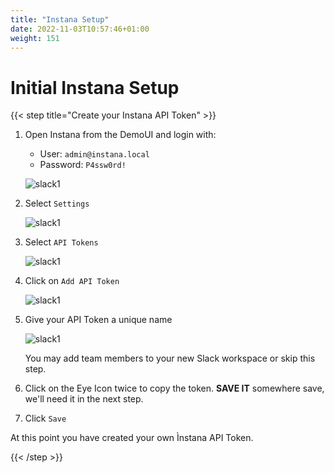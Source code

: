 ```yaml
---
title: "Instana Setup"
date: 2022-11-03T10:57:46+01:00
weight: 151
---
```



# Initial Instana Setup



{{< step title="Create your Instana API Token" >}}



1. Open Instana from the DemoUI and login with:
    - User: `admin@instana.local`
    - Password: `P4ssw0rd!`

    ![slack1](/cp4waiops-training/pics/instana/instana_01.png)

2. Select `Settings`

    ![slack1](/cp4waiops-training/pics/instana/instana_02.png)

 


2. Select `API Tokens`

    ![slack1](/cp4waiops-training/pics/instana/instana_03.png)


2. Click on `Add API Token`

    ![slack1](/cp4waiops-training/pics/instana/instana_04.png)


6. Give your API Token a unique name 


    ![slack1](/cp4waiops-training/pics/instana/instana_05.png)

    You may add team members to your new Slack workspace or skip this step.

6. Click on the Eye Icon twice to copy the token. **SAVE IT** somewhere save, we'll need it in the next step.

6. Click `Save`


At this point you have created your own Ìnstana API Token.

{{< /step >}}